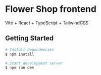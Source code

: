 # Flower Shop frontend
Vite + React + TypeScript + TailwindCSS

## Getting Started
```bash
# Install dependencies
$ npm install
```

```bash
# Start development server
$ npm run dev
```